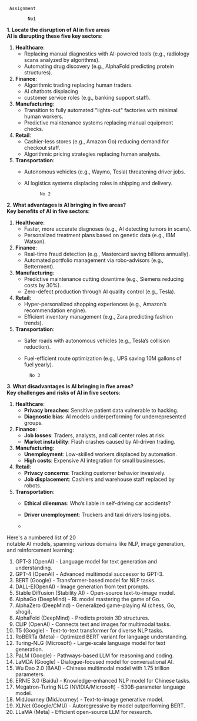 
     
     Assignment 

            No1 

 **1. Locate the disruption of AI in five areas**  
**AI is disrupting these five key sectors**:  
1. **Healthcare**:  
   - Replacing manual diagnostics with AI-powered tools (e.g., radiology scans analyzed by algorithms).  
   - Automating drug discovery (e.g., AlphaFold predicting protein structures).  
2. **Finance**:  
   - Algorithmic trading replacing human traders.  
   - AI chatbots displacing
   - customer service roles (e.g., banking support staff).  
3. **Manufacturing**:  
   - Transition to fully automated "lights-out" factories with minimal human workers.  
   - Predictive maintenance systems replacing manual equipment checks.  
4. **Retail**:  
   - Cashier-less stores (e.g., Amazon Go) reducing demand for checkout staff.  
   - Algorithmic pricing strategies replacing human analysts.  
5. **Transportation**:  
   - Autonomous vehicles (e.g., Waymo, Tesla) threatening driver jobs.  
   - AI logistics systems displacing roles in shipping and delivery. 
 

               No 2

 **2. What advantages is AI bringing in five areas?**  
**Key benefits of AI in five sectors**:  
1. **Healthcare**:  
   - Faster, more accurate diagnoses (e.g., AI detecting tumors in scans).  
   - Personalized treatment plans based on genetic data (e.g., IBM Watson).  
2. **Finance**:  
   - Real-time fraud detection (e.g., Mastercard saving billions annually).  
   - Automated portfolio management via robo-advisors (e.g., Betterment).  
3. **Manufacturing**:  
   - Predictive maintenance cutting downtime (e.g., Siemens reducing costs by 30%).  
   - Zero-defect production through AI quality control (e.g., Tesla).  
4. **Retail**:  
   - Hyper-personalized shopping experiences (e.g., Amazon’s recommendation engine).  
   - Efficient inventory management (e.g., Zara predicting fashion trends).  
5. **Transportation**:  
   - Safer roads with autonomous vehicles (e.g., Tesla’s collision reduction).  
   - Fuel-efficient route optimization (e.g., UPS saving 10M gallons of fuel yearly).  

           No 3

 **3. What disadvantages is AI bringing in five areas?**  
**Key challenges and risks of AI in five sectors**:  
1. **Healthcare**:  
   - **Privacy breaches**: Sensitive patient data vulnerable to hacking.  
   - **Diagnostic bias**: AI models underperforming for underrepresented groups.  
2. **Finance**:  
   - **Job losses**: Traders, analysts, and call center roles at risk.  
   - **Market instability**: Flash crashes caused by AI-driven trading.  
3. **Manufacturing**:  
   - **Unemployment**: Low-skilled workers displaced by automation.  
   - **High costs**: Expensive AI integration for small businesses.  
4. **Retail**:  
   - **Privacy concerns**: Tracking customer behavior invasively.  
   - **Job displacement**: Cashiers and warehouse staff replaced by robots.  
5. **Transportation**:  
   - **Ethical dilemmas**: Who’s liable in self-driving car accidents?  
   - **Driver unemployment**: Truckers and taxi drivers losing jobs.
  
   - 



Here's a numbered list of 20   
 notable AI models, spanning various domains like NLP, image generation, and reinforcement learning:

1. GPT-3 (OpenAI) - Language model for text generation and understanding.  
2. GPT-4 (OpenAI) - Advanced multimodal successor to GPT-3.  
3. BERT (Google) - Transformer-based model for NLP tasks.  
4. DALL-E(OpenAI) - Image generation from text prompts.  
5. Stable Diffusion (Stability AI) - Open-source text-to-image model.  
6. AlphaGo (DeepMind) - RL model mastering the game of Go.  
7. AlphaZero (DeepMind) - Generalized game-playing AI (chess, Go, shogi).  
8. AlphaFold (DeepMind) - Predicts protein 3D structures.  
9. CLIP (OpenAI) - Connects text and images for multimodal tasks.  
10. T5 (Google) - Text-to-text transformer for diverse NLP tasks.  
11. RoBERTa (Meta) - Optimized BERT variant for language understanding.  
12. Turing-NLG (Microsoft) - Large-scale language model for text generation.  
13. PaLM (Google) - Pathways-based LLM for reasoning and coding.  
14. LaMDA (Google) - Dialogue-focused model for conversational AI.  
15. Wu Dao 2.0 (BAAI) - Chinese multimodal model with 1.75 trillion parameters.  
16. ERNIE 3.0 (Baidu) - Knowledge-enhanced NLP model for Chinese tasks.  
17. Megatron-Turing NLG (NVIDIA/Microsoft) - 530B-parameter language model.  
18. MidJourney (MidJourney) - Text-to-image generative model.  
19. XLNet (Google/CMU) - Autoregressive by model outperforming BERT.  
20. LLaMA (Meta) - Efficient open-source LLM for research.
